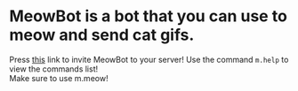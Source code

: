 # MeowBot is a bot that you can use to meow and send cat gifs.  
Press [this](https://discord.com/oauth2/authorize?client_id=1066857245675102360&scope=bot&permissions=274878032960) link to invite MeowBot to your server!
Use the command `m.help` to view the commands list!<br>
Make sure to use m.meow!

